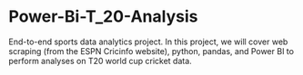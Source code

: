 # Power-Bi-T_20-Analysis
End-to-end sports data analytics project.
In this project, we will cover web scraping (from the ESPN Cricinfo website), python, pandas, and Power BI to perform analyses on T20 world cup cricket data.

